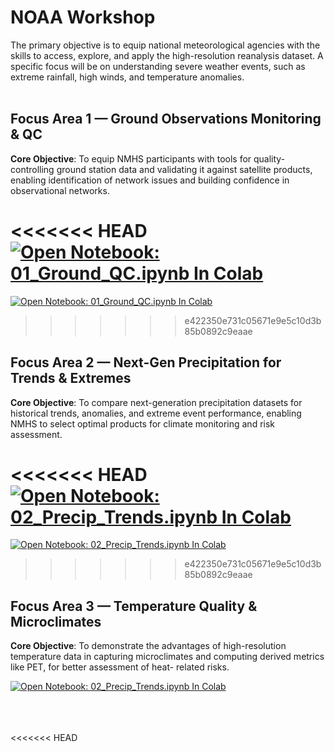 # NOAA Workshop

The primary objective is to equip national meteorological agencies with the skills to access, explore, and apply the high-resolution reanalysis dataset. A specific focus will be on understanding severe weather events, such as extreme rainfall, high winds, and temperature anomalies.<br><br>

## Focus Area 1 — Ground Observations Monitoring &amp; QC
**Core Objective**: To equip NMHS participants with tools for quality-controlling ground station
data and validating it against satellite products, enabling identification of network issues and
building confidence in observational networks. <br>

<<<<<<< HEAD
[![Open Notebook: 01_Ground_QC.ipynb In Colab](https://colab.research.google.com/assets/colab-badge.svg)](https://colab.research.google.com/github/kaburia/NOAA-workshop/blob/main/01_Ground_QC.ipynb)
=======
[![Open Notebook: 01_Ground_QC.ipynb In Colab](https://colab.research.google.com/assets/colab-badge.svg)](https://colab.research.google.com/github/TAHMO/NOAA/blob/main/01_Ground_QC_improved_v5.ipynb)
>>>>>>> e422350e731c05671e9e5c10d3b85b0892c9eaae

## Focus Area 2 — Next-Gen Precipitation for Trends & Extremes
**Core Objective**: To compare next-generation precipitation datasets for historical trends,
anomalies, and extreme event performance, enabling NMHS to select optimal products for
climate monitoring and risk assessment.

<<<<<<< HEAD
[![Open Notebook: 02_Precip_Trends.ipynb In Colab](https://colab.research.google.com/assets/colab-badge.svg)](https://colab.research.google.com/github/kaburia/NOAA-workshop/blob/main/02_Precip_Trends.ipynb#scrollTo=f550c41d)
=======
[![Open Notebook: 02_Precip_Trends.ipynb In Colab](https://colab.research.google.com/assets/colab-badge.svg)](https://colab.research.google.com/github/TAHMO/NOAA/blob/main/NOAA_Rainfall_Skill_Explorer_v2.ipynb)
>>>>>>> e422350e731c05671e9e5c10d3b85b0892c9eaae


## Focus Area 3 — Temperature Quality & Microclimates
**Core Objective**: To demonstrate the advantages of high-resolution temperature data in capturing microclimates and computing derived metrics like PET, for better assessment of heat- related risks.

[![Open Notebook: 02_Precip_Trends.ipynb In Colab](https://colab.research.google.com/assets/colab-badge.svg)](https://colab.research.google.com/github/kaburia/NOAA-workshop/blob/main/03_Temperature_Quality_PET.ipynb)


<br>
<br>
<br>
<<<<<<< HEAD

<!--  
Use the Google Colab as the notebook to be able to run the activities of the workshop<br>

[![Open In Colab](https://colab.research.google.com/assets/colab-badge.svg)](https://colab.research.google.com/drive/1hkuUbjgdmrFCER621sb3dSwkrW26EZGN?usp=sharing)

###  Objectives
1. Understanding and Accessing the data in Ghana, Kenya and ZImbabwe (CBAM, ERA5, CHIRPS, TAMSAT, TAHMO and GHCNd ground stations)
2. Applying the data to Severe weather forecasting
<br>

## Understanding the data
### Ground Weather Data
1. TAHMO (Trans-African Hydro-Meteorological Observatory)
  - Provides high-resolution weather and climate data collected from a network of ground stations across Africa. <br>
  [TAHMO Website](https://tahmo.org/)

2. Global Historical Climatology Network daily (GHCNd)
  - The Global Historical Climatology Network daily (GHCNd) is an integrated database of daily climate summaries from land surface stations across the globe
  - GHCNd contains records from more than 100,000 stations in 180 countries and territories.<br>
  [NCEI Ground Stations](https://www.ncei.noaa.gov/products/land-based-station/global-historical-climatology-network-daily)

### Satellite Products
3. IMERG Data
     - (Precipiation data provided by NASA)
5. TAMSAT (Tropical Applications of Meteorology using SATellite data)
    - Enhances the capacity of African meteorological agencies and other organisations by providing and supporting the use of satellite-based rainfall estimates, soil moisture estimates and forecasts, and related data products.<br>
  [TAMSAT Website](https://research.reading.ac.uk/tamsat/)

5. CHIRPS (Climate Hazards Group InfraRed Precipitation with Station Data)
    - CHIRPS incorporates 0.05° resolution satellite imagery with insitu station data to create gridded rainfall time series for trend analysis and seasonal drought monitoring. <BR>
  [CHIRPS Website](https://www.icpac.net/data-center/chirps/)

### Reanalysis Datasets

6. CBAM
    - Offers data and analytical tools for monitoring and assessing climate and environmental conditions.

7. ECMWF Reanalysis v5 (ERA5) and ERA5-Land
    - Provides a comprehensive, global reanalysis of historical weather and climate data from the European Centre for Medium-Range Weather Forecasts.<br>
  [ERA5 Website](https://www.ecmwf.int/en/forecasts/dataset/ecmwf-reanalysis-v5)

### Weather Forecasting

8. Google Forecasting 
   - An ensemble of Google's weather forecasting (GraphCast and GenCast)
   - Provides a 10 day forecast
9. CBAM Forecasting
    - This is provided by Tomorrow.io

### Requirements
- API access to TAHMO
- API Access to CBAM
- Token Access from NCEI
- Google Account
=======
>>>>>>> e422350e731c05671e9e5c10d3b85b0892c9eaae
